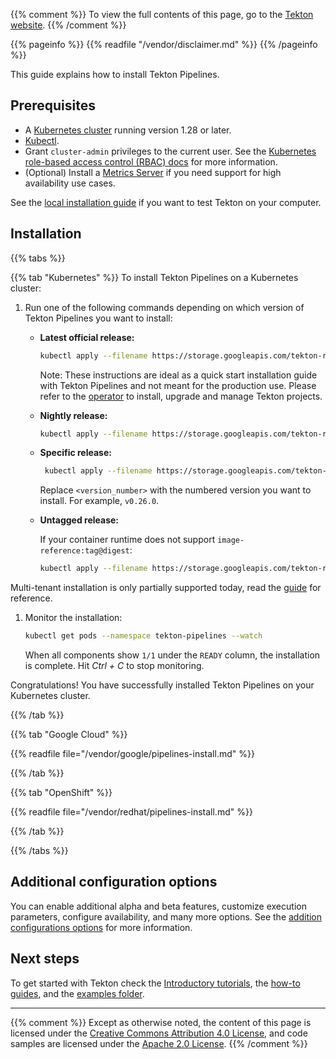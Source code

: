<!--
---
title: "Install Tekton Pipelines"
linkTitle: "Install Tekton Pipelines"
weight: 101
description: >
  Install Tekton Pipelines on your cluster
---
-->

{{% comment %}}
To view the full contents of this page, go to the 
<a href="http://tekton.dev/docs/installation/pipelines/">Tekton website</a>.
{{% /comment %}}

{{% pageinfo %}}
{{% readfile "/vendor/disclaimer.md" %}}
{{% /pageinfo %}}

This guide explains how to install Tekton Pipelines.

## Prerequisites

-   A [Kubernetes cluster][k8s] running version 1.28 or later.
-   [Kubectl][].
-   Grant `cluster-admin` privileges to the current user. See the [Kubernetes
    role-based access control (RBAC) docs][rbac] for more information.
-   (Optional) Install a [Metrics Server][metrics] if you need support for high
    availability use cases.

See the [local installation guide][local-install] if you want to test Tekton on
your computer.

## Installation

{{% tabs %}}

{{% tab "Kubernetes" %}}
To install Tekton Pipelines on a Kubernetes cluster:

1. Run one of the following commands depending on which version of Tekton
   Pipelines you want to install:

   - **Latest official release:**

     ```bash
     kubectl apply --filename https://storage.googleapis.com/tekton-releases/pipeline/latest/release.yaml
     ```
     
      Note: These instructions are ideal as a quick start installation guide with Tekton Pipelines and not meant for the production use. Please refer to the [operator](https://github.com/tektoncd/operator) to install, upgrade and manage Tekton projects. 

   - **Nightly release:**

     ```bash
     kubectl apply --filename https://storage.googleapis.com/tekton-releases-nightly/pipeline/latest/release.yaml
     ```

   - **Specific release:**

     ```bash
      kubectl apply --filename https://storage.googleapis.com/tekton-releases/pipeline/previous/<version_number>/release.yaml
     ```

     Replace `<version_number>` with the numbered version you want to install.
     For example, `v0.26.0`.

   - **Untagged release:**

     If your container runtime does not support `image-reference:tag@digest`:

     ```bash
     kubectl apply --filename https://storage.googleapis.com/tekton-releases/pipeline/latest/release.notags.yaml
     ```

Multi-tenant installation is only partially supported today, read the [guide](./developers/multi-tenant-support.md)
for reference.

1. Monitor the installation:

   ```bash
   kubectl get pods --namespace tekton-pipelines --watch
   ```

   When all components show `1/1` under the `READY` column, the installation is
   complete. Hit *Ctrl + C* to stop monitoring.

Congratulations! You have successfully installed Tekton Pipelines on your
Kubernetes cluster.

{{% /tab %}}

{{% tab "Google Cloud" %}}

{{% readfile file="/vendor/google/pipelines-install.md" %}}

{{% /tab %}}

{{% tab "OpenShift" %}}

{{% readfile file="/vendor/redhat/pipelines-install.md" %}}

{{% /tab %}}

{{% /tabs %}}

## Additional configuration options

You can enable additional alpha and beta features, customize execution
parameters, configure availability, and many more options. See the
[addition configurations options](./additional-configs.md) for more information.

## Next steps

To get started with Tekton check the [Introductory tutorials][quickstarts],
the [how-to guides][howtos], and the [examples folder][examples].

---

{{% comment %}}
Except as otherwise noted, the content of this page is licensed under the
[Creative Commons Attribution 4.0 License][cca4], and code samples are licensed
under the [Apache 2.0 License][apache2l].
{{% /comment %}}

[quickstarts]: https://tekton.dev/docs/getting-started/
[howtos]: https://tekton.dev/docs/how-to-guides/
[examples]: https://github.com/tektoncd/pipeline/tree/main/examples/
[cca4]: https://creativecommons.org/licenses/by/4.0/
[apache2l]: https://www.apache.org/licenses/LICENSE-2.0
[k8s]: https://www.downloadkubernetes.com/
[kubectl]: https://www.downloadkubernetes.com/
[rbac]: https://kubernetes.io/docs/reference/access-authn-authz/rbac/
[metrics]: https://github.com/kubernetes-sigs/metrics-server
[local-install]: https://tekton.dev/docs/installation/local-installation/


